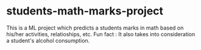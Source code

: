 # students-math-marks-project
This is a ML project which predicts a students marks in math based on his/her activities, relatioships, etc. Fun fact : It also takes into consideration a student's alcohol consumption.
